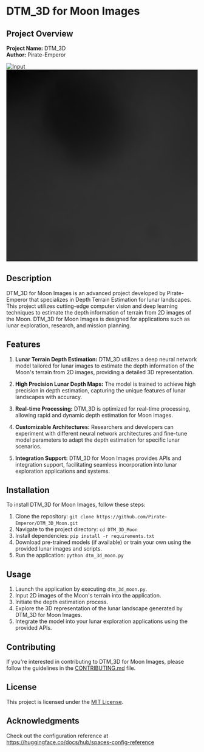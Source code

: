 # DTM_3D for Moon Images

## Project Overview

**Project Name:** DTM_3D  
**Author:** Pirate-Emperor

![Input](example_100.png) ![Output](cur_out.png)

## Description

DTM_3D for Moon Images is an advanced project developed by Pirate-Emperor that specializes in Depth Terrain Estimation for lunar landscapes. This project utilizes cutting-edge computer vision and deep learning techniques to estimate the depth information of terrain from 2D images of the Moon. DTM_3D for Moon Images is designed for applications such as lunar exploration, research, and mission planning.

## Features

1. **Lunar Terrain Depth Estimation:** DTM_3D utilizes a deep neural network model tailored for lunar images to estimate the depth information of the Moon's terrain from 2D images, providing a detailed 3D representation.

2. **High Precision Lunar Depth Maps:** The model is trained to achieve high precision in depth estimation, capturing the unique features of lunar landscapes with accuracy.

3. **Real-time Processing:** DTM_3D is optimized for real-time processing, allowing rapid and dynamic depth estimation for Moon images.

4. **Customizable Architectures:** Researchers and developers can experiment with different neural network architectures and fine-tune model parameters to adapt the depth estimation for specific lunar scenarios.

5. **Integration Support:** DTM_3D for Moon Images provides APIs and integration support, facilitating seamless incorporation into lunar exploration applications and systems.

## Installation

To install DTM_3D for Moon Images, follow these steps:

1. Clone the repository: `git clone https://github.com/Pirate-Emperor/DTM_3D_Moon.git`
2. Navigate to the project directory: `cd DTM_3D_Moon`
3. Install dependencies: `pip install -r requirements.txt`
4. Download pre-trained models (if available) or train your own using the provided lunar images and scripts.
5. Run the application: `python dtm_3d_moon.py`

## Usage

1. Launch the application by executing `dtm_3d_moon.py`.
2. Input 2D images of the Moon's terrain into the application.
3. Initiate the depth estimation process.
4. Explore the 3D representation of the lunar landscape generated by DTM_3D for Moon Images.
5. Integrate the model into your lunar exploration applications using the provided APIs.

## Contributing

If you're interested in contributing to DTM_3D for Moon Images, please follow the guidelines in the [CONTRIBUTING.md](CONTRIBUTING.md) file.

## License

This project is licensed under the [MIT License](LICENSE).

## Acknowledgments

Check out the configuration reference at https://huggingface.co/docs/hub/spaces-config-reference


